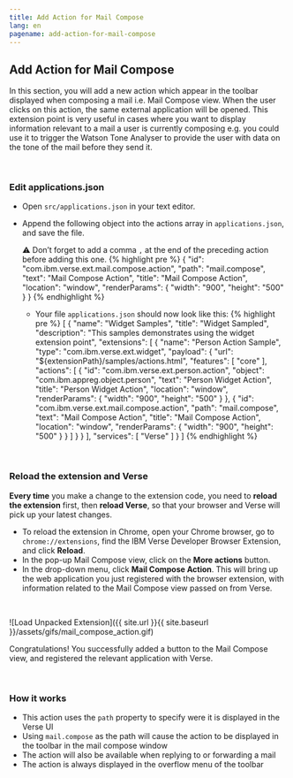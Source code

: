 ```yaml
---
title: Add Action for Mail Compose
lang: en
pagename: add-action-for-mail-compose
---
```


## Add Action for Mail Compose
In this section, you will add a new action which appear in the toolbar displayed when composing a mail i.e. Mail Compose view. When the user clicks on this action, the same external application will be opened. This extension point is very useful in cases where you want to display information relevant to a mail a user is currently composing e.g. you could use it to trigger the Watson Tone Analyser to provide the user with data on the tone of the mail before they send it.

&nbsp;

### Edit applications.json
- Open `src/applications.json` in your text editor.
- Append the following object into the actions array in `applications.json`, and save the file.

  ⚠️ Don’t forget to add a comma `,` at the end of the preceding action before adding this one.
{% highlight pre %}
{
  "id": "com.ibm.verse.ext.mail.compose.action",
  "path": "mail.compose",
  "text": "Mail Compose Action",
  "title": "Mail Compose Action",
  "location": "window",
  "renderParams": {
    "width": "900",
    "height": "500"
  }
}
{% endhighlight %}

  - Your file `applications.json` should now look like this:
{% highlight pre %}
[
  {
    "name": "Widget Samples",
    "title": "Widget Sampled",
    "description": "This samples demonstrates using the widget extension point",
    "extensions": [
      {
        "name": "Person Action Sample",
        "type": "com.ibm.verse.ext.widget",
        "payload": {
          "url": "${extensionPath}/samples/actions.html",
          "features": [
            "core"
          ],
          "actions": [
            {
              "id": "com.ibm.verse.ext.person.action",
              "object": "com.ibm.appreg.object.person",
              "text": "Person Widget Action",
              "title": "Person Widget Action",
              "location": "window",
              "renderParams": {
                "width": "900",
                "height": "500"
              }
            },
            {
              "id": "com.ibm.verse.ext.mail.compose.action",
              "path": "mail.compose",
              "text": "Mail Compose Action",
              "title": "Mail Compose Action",
              "location": "window",
              "renderParams": {
                "width": "900",
                "height": "500"
              }
            }
          ]
        }
      }
    ],
    "services": [
      "Verse"
    ]
  }
]
{% endhighlight %}

&nbsp;

### Reload the extension and Verse
**Every time** you make a change to the extension code, you need to **reload the extension** first, then **reload Verse**, so that your browser and Verse will pick up your latest changes.
- To reload the extension in Chrome, open your Chrome browser, go to `chrome://extensions`, find the IBM Verse Developer Browser Extension, and click **Reload**.
- In the pop-up Mail Compose view, click on the **More actions** button.
- In the drop-down menu, click **Mail Compose Action**. This will bring up the web application you just registered with the browser extension, with information related to the Mail Compose view passed on from Verse.

&nbsp;

![Load Unpacked Extension]({{ site.url }}{{ site.baseurl }}/assets/gifs/mail_compose_action.gif)

Congratulations! You successfully added a button to the Mail Compose view, and registered the relevant application with Verse.

&nbsp;

### How it works
- This action uses the `path` property to specify were it is displayed in the Verse UI
- Using `mail.compose` as the path will cause the action to be displayed in the toolbar in the mail compose window
- The action will also be available when replying to or forwarding a mail
- The action is always displayed in the overflow menu of the toolbar
